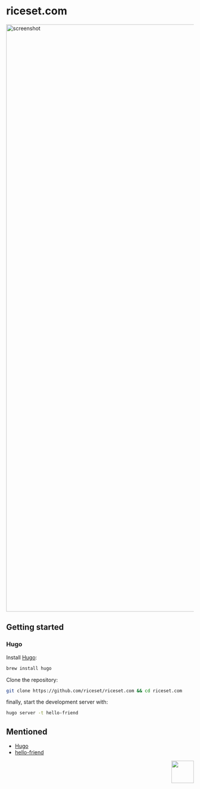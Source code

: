 # riceset.com

<img width="1572" alt="screenshot" src="https://github.com/riceset/riceset.com/assets/48802655/d31d01b1-3242-483e-b1ed-58e8f509d570">

## Getting started

### Hugo

Install [Hugo](https://gohugo.io/):

```sh
brew install hugo
```

Clone the repository:

```sh
git clone https://github.com/riceset/riceset.com && cd riceset.com
```

finally, start the development server with:

```sh
hugo server -t hello-friend
```

## Mentioned

- [Hugo](https://gohugo.io/)
- [hello-friend](https://github.com/panr/hugo-theme-hello-friend)

<a href="https://github.com/riceset/"><img align='right' src='https://user-images.githubusercontent.com/48802655/121792636-fee3ac80-cbcd-11eb-8023-8b2a2d34f0b9.png' width='60'></a>
